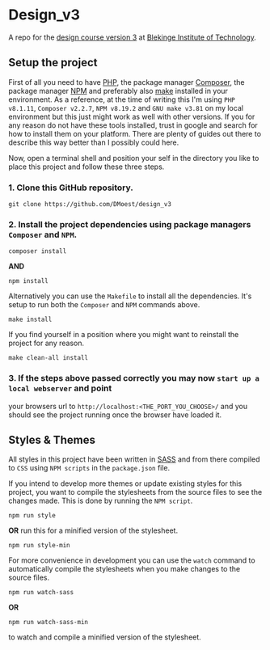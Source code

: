 # Design_v3
A repo for the [design course version 3](https://dbwebb.se/kurser/design-v3) at 
[Blekinge Institute of Technology](https://www.bth.se/).


## Setup the project

First of all you need to have [PHP](https://www.php.net/), the package manager 
[Composer](https://getcomposer.org/), the package manager [NPM](https://www.npmjs.com/) and 
preferably also [make](https://www.gnu.org/software/make/) installed in your environment. As a 
reference, at the time of writing this I'm using `PHP v8.1.11`, `Composer v2.2.7`, `NPM v8.19.2` 
and `GNU make v3.81` on my local environment but this just might work as well with 
other versions. If you for any reason do not have these tools installed, trust in google and 
search for how to install them on your platform. There are plenty of guides out there to 
describe this way better than I possibly could here.

Now, open a terminal shell and position your self in the directory you like to place this 
project and follow these three steps.

### 1. Clone this GitHub repository.
```
git clone https://github.com/DMoest/design_v3
```

### 2. Install the project dependencies using package managers `Composer` and `NPM`.
```
composer install
```
<strong>AND</strong>
```
npm install
```
Alternatively you can use the `Makefile` to install all the dependencies. It's setup to run both 
the `Composer` and `NPM` commands above.
```
make install
```

If you find yourself in a position where you might want to reinstall the project for any reason.
```
make clean-all install
```

### 3. If the steps above passed correctly you may now `start up a local webserver` and point 
your browsers url to `http://localhost:<THE_PORT_YOU_CHOOSE>/` and you should see the project 
running once the browser have loaded it.


## Styles & Themes
All styles in this project have been written in [SASS](https://sass-lang.com/guide) and from there compiled to `CSS` using 
`NPM scripts` in the `package.json` file.

If you intend to develop more themes or update existing styles for this project, you want to 
compile the stylesheets from the source files to see the changes made. This is done by running the 
`NPM script`.
```
npm run style
```
<strong>OR</strong> run this for a minified version of the stylesheet.
```
npm run style-min
```

For more convenience in development you can use the `watch` command to automatically compile the 
stylesheets when you make changes to the source files.
```
npm run watch-sass
```
<strong>OR</strong>
```
npm run watch-sass-min
```
to watch and compile a minified version of the stylesheet.
